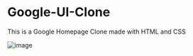 # Google-UI-Clone
This is a Google Homepage Clone made with HTML and CSS



![image](https://user-images.githubusercontent.com/75668179/142996348-deb006b2-264d-4b8b-9fdd-9a3d9ba33f81.png)
